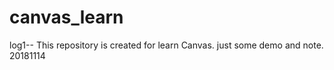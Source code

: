 # canvas_learn
log1-- This repository is created for learn Canvas. just some demo and note. 20181114
